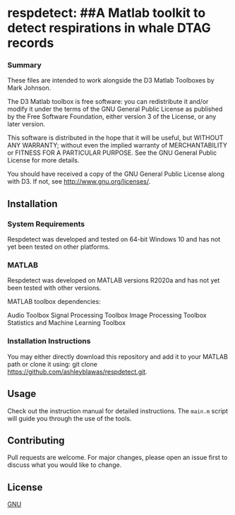 # respdetect: ##A Matlab toolkit to detect respirations in whale DTAG records

### Summary
These files are intended to work alongside the D3 Matlab Toolboxes by Mark Johnson.

The D3 Matlab toolbox is free software: you can redistribute it and/or modify it under the terms of the GNU General Public License as published by the Free Software Foundation, either version 3 of the License, or any later version.

This software is distributed in the hope that it will be useful, but WITHOUT ANY WARRANTY; without even the implied warranty of MERCHANTABILITY or FITNESS FOR A PARTICULAR PURPOSE.  See the GNU General Public License for more details.

You should have received a copy of the GNU General Public License along with D3. If not, see <http://www.gnu.org/licenses/>.

## Installation
### System Requirements
Respdetect was developed and tested on 64-bit Windows 10 and has not yet been tested on other platforms.

### MATLAB
Respdetect was developed on MATLAB versions R2020a and has not yet been tested with other versions.

MATLAB toolbox dependencies:

Audio Toolbox
Signal Processing Toolbox
Image Processing Toolbox
Statistics and Machine Learning Toolbox

### Installation Instructions
You may either directly download this repository and add it to your MATLAB path or clone it using: git clone https://github.com/ashleyblawas/respdetect.git.

## Usage
Check out the instruction manual for detailed instructions. The ``main.m`` script will guide you through the use of the tools.

## Contributing
Pull requests are welcome. For major changes, please open an issue first to discuss what you would like to change.

## License
[GNU](https://choosealicense.com/licenses/gpl-3.0/)
<br>
